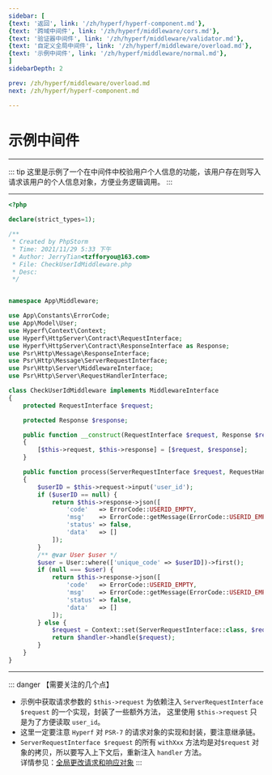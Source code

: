 ```yaml
---
sidebar: [
{text: '返回', link: '/zh/hyperf/hyperf-component.md'},
{text: '跨域中间件', link: '/zh/hyperf/middleware/cors.md'},
{text: '验证器中间件', link: '/zh/hyperf/middleware/validator.md'},
{text: '自定义全局中间件', link: '/zh/hyperf/middleware/overload.md'},
{text: '示例中间件', link: '/zh/hyperf/middleware/normal.md'},
]
sidebarDepth: 2

prev: /zh/hyperf/middleware/overload.md
next: /zh/hyperf/hyperf-component.md

---
```


# 示例中间件

---

::: tip
这里是示例了一个在中间件中校验用户个人信息的功能，该用户存在则写入请求该用户的个人信息对象，方便业务逻辑调用。
:::

---

```php
<?php

declare(strict_types=1);

/**
 * Created by PhpStorm
 * Time: 2021/11/29 5:33 下午
 * Author: JerryTian<tzfforyou@163.com>
 * File: CheckUserIdMiddleware.php
 * Desc:
 */


namespace App\Middleware;

use App\Constants\ErrorCode;
use App\Model\User;
use Hyperf\Context\Context;
use Hyperf\HttpServer\Contract\RequestInterface;
use Hyperf\HttpServer\Contract\ResponseInterface as Response;
use Psr\Http\Message\ResponseInterface;
use Psr\Http\Message\ServerRequestInterface;
use Psr\Http\Server\MiddlewareInterface;
use Psr\Http\Server\RequestHandlerInterface;

class CheckUserIdMiddleware implements MiddlewareInterface
{
    protected RequestInterface $request;

    protected Response $response;

    public function __construct(RequestInterface $request, Response $response)
    {
        [$this->request, $this->response] = [$request, $response];
    }

    public function process(ServerRequestInterface $request, RequestHandlerInterface $handler): ResponseInterface
    {
        $userID = $this->request->input('user_id');
        if ($userID == null) {
            return $this->response->json([
                'code'   => ErrorCode::USERID_EMPTY,
                'msg'    => ErrorCode::getMessage(ErrorCode::USERID_EMPTY),
                'status' => false,
                'data'   => []
            ]);
        }
        /** @var User $user */
        $user = User::where(['unique_code' => $userID])->first();
        if (null === $user) {
            return $this->response->json([
                'code'   => ErrorCode::USERID_EMPTY,
                'msg'    => ErrorCode::getMessage(ErrorCode::USERID_EMPTY),
                'status' => false,
                'data'   => []
            ]);
        } else {
            $request = Context::set(ServerRequestInterface::class, $request->withAttribute('user', $user));
            return $handler->handle($request);
        }
    }
}
```

---

::: danger 【需要关注的几个点】
- 示例中获取请求参数的 `$this->request` 为依赖注入 `ServerRequestInterface $request` 的一个实现，封装了一些额外方法，
这里使用 `$this->request` 只是为了方便读取 `user_id`。
- 这里一定要注意 `Hyperf` 对 `PSR-7` 的请求对象的实现和封装，要注意继承链。
- `ServerRequestInterface $request` 的所有 `withXxx` 方法均是对`$request` 对象的拷贝，所以要写入上下文后，重新注入 `handler` 方法。\
详情参见：[全局更改请求和响应对象](https://hyperf.wiki/2.2/#/zh-cn/middleware/middleware?id=%e5%85%a8%e5%b1%80%e6%9b%b4%e6%94%b9%e8%af%b7%e6%b1%82%e5%92%8c%e5%93%8d%e5%ba%94%e5%af%b9%e8%b1%a1)
:::